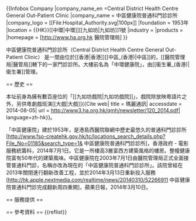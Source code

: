 {{Infobox Company
|company_name_en   =Central District Health Centre General Out-Patient Clinic
|company_name = 中區健康院普通科門診診所
|company_logo   = [[File:Hospital_Authority.svg|100px]]
|foundation     = 1953年
|location       = {{HK}}[[中環|中環]][[九如坊|九如坊]]1號
|industry       =
|products       =
|homepage       = [http://www.ha.org.hk 醫院管理局]
}}

中區健康院普通科門診診所（Central District Health Centre General Out-Patient Clinic） 是一間由位於[[香港|香港]][[中區_(香港)|中區]]的，[[醫院管理局|醫管局]]轄下的一家門診診所。大樓前名為「中環健康院」，由[[衞生署_(香港)|衞生署]]管理。

== 歷史 ==

本址前身為擁有數百座位的「[[九如坊戲院|九如坊戲院]]」，戲院除放映粵語片之外，另供粵劇戲班演[[大戲|大戲]]<ref name="瑪麗通訊">{{Cite web| title = 瑪麗通訊| accessdate = 2014-08-05| url = http://www3.ha.org.hk/qmh/newsletter/120_2014.pdf| language=zh-hk}}</ref>。

「中區健康院」建於1953年，是港島西醫院聯網中歷史最悠久的普通科門診診所<ref>[http://www.fso-createhk.gov.hk/tc/locations_search_details.php?File_No=01185&search_type=1& 中區健康院普通科門診診所]，香港政府 - 電影服務統籌科，2014年7月1日</ref>。它是一所樓高3層富西方建築風格的樓房。整幢健康院富有50年代的建築風味。中區健康院在2003年7月1日由醫院管理局正式全面接管普通科門診，名稱亦改為現在的「中區健康院普通科門診診所」<ref name="瑪麗通訊"/>。該院曾經在2013年關閉進行翻新改善工程，並於2014年3月13日重新投入服務<ref>[http://hk.apple.nextmedia.com/realtime/news/20140310/52266911 中區健康院普通科門診完成翻新周四重開]，蘋果日報，2014年3月10日</ref>。

== 服務提供 ==

== 參考資料 ==
{{reflist}}
<references />